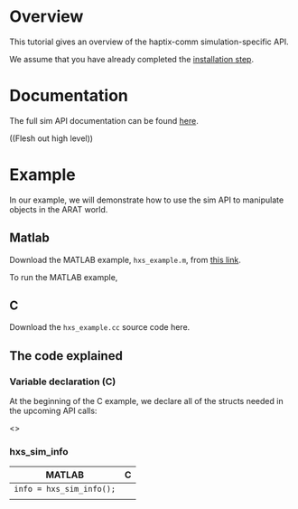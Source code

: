 # Overview
This tutorial gives an overview of the haptix-comm simulation-specific API.

We assume that you have already completed the
[installation step](http://gazebosim.org/tutorials?tut=haptix_install&cat=haptix).

# Documentation
The full sim API documentation can be found
[here](https://s3.amazonaws.com/osrf-distributions/haptix/api/0.2.2/haptix__sim_8h.html).

((Flesh out high level))

# Example
In our example, we will demonstrate how to use the sim API to manipulate objects in the ARAT world.

## Matlab
Download the MATLAB example, `hxs_example.m`, from
[this link](https://bitbucket.org/osrf/haptix-comm/raw/a6440de8c6c2e1ff0181549145545d7dd604fea5/matlab/hxs_example.m).

To run the MATLAB example, 

## C
Download the `hxs_example.cc` source code here.

## The code explained

### Variable declaration (C)
At the beginning of the C example, we declare all of the structs needed in the
upcoming API calls:

<>

### hxs_sim_info

|MATLAB                  |C|
|------------------------|-|
|`info = hxs_sim_info();`| 
|                        |<include from="/if \(hxs_sim_info\(&sim_info\) != hxOK\)/" to="/}/" src='http://bitbucket.org/osrf/haptix-comm/raw/update_hxs_example/example/hxs_requester.c'/>

